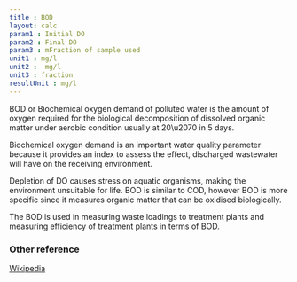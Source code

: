 ```yaml
---
title : BOD
layout: calc
param1 : Initial DO
param2 : Final DO
param3 : mFraction of sample used
unit1 : mg/l
unit2 :  mg/l
unit3 : fraction
resultUnit : mg/l
---
```

BOD or Biochemical oxygen demand of polluted water is the amount of oxygen required for the biological
decomposition of dissolved organic matter under aerobic condition usually at 20\u2070 in 5 days.  

Biochemical oxygen demand is an important water quality parameter because it provides an index to assess the effect, discharged wastewater
will have on the receiving  environment.  

Depletion of DO causes stress on aquatic organisms, making the environment unsuitable for life.
BOD is similar to COD, however BOD is more specific since it measures organic matter that can be oxidised biologically.  

The BOD is used in measuring waste loadings to treatment plants and measuring efficiency of treatment plants in terms of BOD.

### Other reference
[Wikipedia](https://en.wikipedia.org/wiki/Biochemical_oxygen_demand)

<script>  
    const inputs = document.querySelectorAll('input');    
    inputs.forEach(input => {
      // Check on input
      input.addEventListener('input', () => {
        
        // Auto-calculate on every input change
        calculate();
      });      
      // Check on page load
     
    });

    // Calculate function 
    function calculate() {
      const v1 = parseFloat(document.getElementById('param1').value) || 0;
      const v2 = parseFloat(document.getElementById('param2').value) || 0;
      const v3 = parseFloat(document.getElementById('param3').value) || 0;
      //const param4 = parseFloat(document.getElementById('param4').value) || 0;
      //const param5 = parseFloat(document.getElementById('param5').value) || 0;
      
      // Example calculation: sum of all parameters
      // Replace this with your actual formula
      const result = ((v1 - v2) / v3)
      
      document.getElementById('result').innerHTML = result.toFixed(2);
    }


</script>

